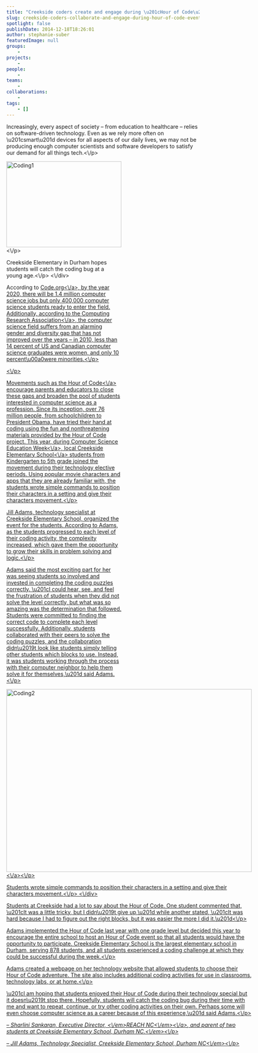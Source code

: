 ```yaml
---
title: "Creekside coders create and engage during \u201cHour of Code\u201d event"
slug: creekside-coders-collaborate-and-engage-during-hour-of-code-event
spotlight: false
publishDate: 2014-12-18T18:26:01
author: stephanie-suber
featuredImage: null
groups:
    - 
projects:
    - 
people:
    - 
teams: 
    - 
collaborations:
    - 
tags:
    - []
---
```

<p>Increasingly, every aspect of society &#8211; from education to healthcare &#8211; relies on software-driven technology. Even as we rely more often on \u201csmart\u201d devices for all aspects of our daily lives, we may not be producing enough computer scientists and software developers to satisfy our demand for all things tech.<\/p>
<div id="attachment_14146" class="wp-caption alignright" style="width: 300px"><img class="wp-image-14146 size-medium" src="http:\/\/renci.org\/wp-content\/uploads\/2014\/12\/Coding1-300x224.jpg" alt="Coding1" width="300" height="224" srcset="https:\/\/renci.org\/wp-content\/uploads\/2014\/12\/Coding1-300x224.jpg 300w, https:\/\/renci.org\/wp-content\/uploads\/2014\/12\/Coding1-1024x764.jpg 1024w, https:\/\/renci.org\/wp-content\/uploads\/2014\/12\/Coding1-640x478.jpg 640w, https:\/\/renci.org\/wp-content\/uploads\/2014\/12\/Coding1.jpg 1296w" sizes="(max-width: 300px) 100vw, 300px" \/><\/p>
<p class="wp-caption-text">Creekside Elementary in Durham hopes students will catch the coding bug at a young age.<\/p>
<\/div>
<p>According to <a href="http:\/\/code.org\/promote" target="_blank">Code.org<\/a>, by the year 2020, there will be 1.4 million computer science jobs but only 400,000 computer science students ready to enter the field. Additionally, according to the <a href="http:\/\/cra.org" target="_blank">Computing Research Association<\/a>, the computer science field suffers from an alarming gender and diversity gap that has not improved over the years &#8211; in 2010, less than 14 percent of US and Canadian computer science graduates were women, and only 10 percent\u00a0were minorities.<\/p>
<p><!--more--><\/p>
<p>Movements such as the <a href="http:\/\/hourofcode.com\/us" target="_blank">Hour of Code<\/a> encourage parents and educators to close these gaps and broaden the pool of students interested in computer science as a profession. Since its inception, over 76 million people, from schoolchildren to President Obama, have tried their hand at coding using the fun and nonthreatening materials provided by the Hour of Code project. This year, during <a href="http:\/\/csedweek.org\/" target="_blank">Computer Science Education Week<\/a>, local <a href="http:\/\/creekside.dpsnc.net\/pages\/Creekside_Elementary" target="_blank">Creekside Elementary School<\/a> students from Kindergarten to 5th grade joined the movement during their technology elective periods. Using popular movie characters and apps that they are already familiar with, the students wrote simple commands to position their characters in a setting and give their characters movement.<\/p>
<p>Jill Adams, technology specialist at Creekside Elementary School, organized the event for the students. According to Adams, as the students progressed to each level of their coding activity, the complexity increased, which gave them the opportunity to grow their skills in problem solving and logic.<\/p>
<p>Adams said the most exciting part for her was seeing students so involved and invested in completing the coding puzzles correctly. \u201cI could hear, see, and feel the frustration of students when they did not solve the level correctly, but what was so amazing was the determination that followed. Students were committed to finding the correct code to complete each level successfully. Additionally, students collaborated with their peers to solve the coding puzzles, and the collaboration didn\u2019t look like students simply telling other students which blocks to use. Instead, it was students working through the process with their computer neighbor to help them solve it for themselves,\u201d said Adams.<\/p>
<div id="attachment_14145" class="wp-caption aligncenter" style="width: 640px"><a href="http:\/\/renci.org\/wp-content\/uploads\/2014\/12\/Coding2.jpg"  rel="lightbox[roadtrip]"><img class="wp-image-14145 size-large" src="http:\/\/renci.org\/wp-content\/uploads\/2014\/12\/Coding2-1024x764.jpg" alt="Coding2" width="640" height="477" srcset="https:\/\/renci.org\/wp-content\/uploads\/2014\/12\/Coding2-1024x764.jpg 1024w, https:\/\/renci.org\/wp-content\/uploads\/2014\/12\/Coding2-300x224.jpg 300w, https:\/\/renci.org\/wp-content\/uploads\/2014\/12\/Coding2-640x478.jpg 640w, https:\/\/renci.org\/wp-content\/uploads\/2014\/12\/Coding2.jpg 1296w" sizes="(max-width: 640px) 100vw, 640px" \/><\/a><\/p>
<p class="wp-caption-text">Students wrote simple commands to position their characters in a setting and give their characters movement.<\/p>
<\/div>
<p>Students at Creekside had a lot to say about the Hour of Code. One student commented that, \u201cIt was a little tricky, but I didn\u2019t give up,\u201d while another stated, \u201cIt was hard because I had to figure out the right blocks, but it was easier the more I did it.\u201d<\/p>
<p>Adams implemented the Hour of Code last year with one grade level but decided this year to encourage the entire school to host an Hour of Code event so that all students would have the opportunity to participate. Creekside Elementary School is the largest elementary school in Durham, serving 878 students, and all students experienced a coding challenge at which they could be successful during the week.<\/p>
<p>Adams created a webpage on her technology website that allowed students to choose their Hour of Code adventure. The site also includes additional coding activities for use in classrooms, technology labs, or at home.<\/p>
<p>\u201cI am hoping that students enjoyed their Hour of Code during their technology special but it doesn\u2019t stop there. Hopefully, students will catch the coding bug during their time with me and want to repeat, continue, or try other coding activities on their own. Perhaps some will even choose computer science as a career because of this experience,\u201d said Adams.<\/p>
<p><em>&#8211; Sharlini Sankaran, Executive Director, <\/em><a href="http:\/\/reachnc.org\/" target="_blank"><em>REACH NC<\/em><\/a><em>, and parent of two students at Creekside Elementary School, Durham NC.<\/em><\/p>
<p><em>&#8211; Jill Adams, Technology Specialist, Creekside Elementary School, Durham NC<\/em><\/p>
<!-- AddThis Advanced Settings generic via filter on the_content --><!-- AddThis Share Buttons generic via filter on the_content -->
